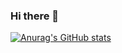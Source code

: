 ### Hi there 👋


[![Anurag's GitHub stats](https://github-readme-stats.vercel.app/api?username=MohamedOmar2020&count_private=true)](https://github.com/anuraghazra/github-readme-stats)

